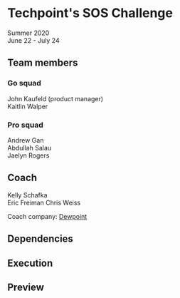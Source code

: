 # Techpoint's SOS Challenge
Summer 2020  
June 22 - July 24

## Team members  
### Go squad  
John Kaufeld (product manager)  
Kaitlin Walper  
### Pro squad
Andrew Gan  
Abdullah Salau  
Jaelyn Rogers  

## Coach
Kelly Schafka  
Eric Freiman
Chris Weiss

Coach company: [Dewpoint](https://www.dewpoint.com/)

## Dependencies

## Execution

## Preview
